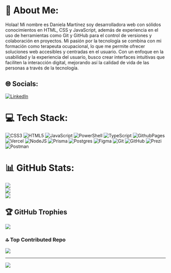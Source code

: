 # 💫 About Me:
Holaa! Mi nombre es Daniela Martínez soy desarrolladora web con sólidos conocimientos en HTML, CSS y JavaScript, además de experiencia en el uso de herramientas como Git y GitHub para el control de versiones y colaboración en proyectos. Mi pasión por la tecnología se combina con mi formación como terapeuta ocupacional, lo que me permite ofrecer soluciones web accesibles y centradas en el usuario. Con un enfoque en la usabilidad y la experiencia del usuario, busco crear interfaces intuitivas que faciliten la interacción digital, mejorando así la calidad de vida de las personas a través de la tecnología.


## 🌐 Socials:
[![LinkedIn](https://img.shields.io/badge/LinkedIn-%230077B5.svg?logo=linkedin&logoColor=white)](https://linkedin.com/in/https://www.linkedin.com/in/daniela-martinez-desarrolladoraweb/) 

# 💻 Tech Stack:
![CSS3](https://img.shields.io/badge/css3-%231572B6.svg?style=flat-square&logo=css3&logoColor=white) ![HTML5](https://img.shields.io/badge/html5-%23E34F26.svg?style=flat-square&logo=html5&logoColor=white) ![JavaScript](https://img.shields.io/badge/javascript-%23323330.svg?style=flat-square&logo=javascript&logoColor=%23F7DF1E) ![PowerShell](https://img.shields.io/badge/PowerShell-%235391FE.svg?style=flat-square&logo=powershell&logoColor=white) ![TypeScript](https://img.shields.io/badge/typescript-%23007ACC.svg?style=flat-square&logo=typescript&logoColor=white) ![GithubPages](https://img.shields.io/badge/github%20pages-121013?style=flat-square&logo=github&logoColor=white) ![Vercel](https://img.shields.io/badge/vercel-%23000000.svg?style=flat-square&logo=vercel&logoColor=white) ![NodeJS](https://img.shields.io/badge/node.js-6DA55F?style=flat-square&logo=node.js&logoColor=white) ![Prisma](https://img.shields.io/badge/Prisma-3982CE?style=flat-square&logo=Prisma&logoColor=white) ![Postgres](https://img.shields.io/badge/postgres-%23316192.svg?style=flat-square&logo=postgresql&logoColor=white) ![Figma](https://img.shields.io/badge/figma-%23F24E1E.svg?style=flat-square&logo=figma&logoColor=white) ![Git](https://img.shields.io/badge/git-%23F05033.svg?style=flat-square&logo=git&logoColor=white) ![GitHub](https://img.shields.io/badge/github-%23121011.svg?style=flat-square&logo=github&logoColor=white) ![Prezi](https://img.shields.io/badge/Prezi-%23000000.svg?style=flat-square&logo=Prezi&logoColor=white) ![Postman](https://img.shields.io/badge/Postman-FF6C37?style=flat-square&logo=postman&logoColor=white)
# 📊 GitHub Stats:
![](https://github-readme-stats.vercel.app/api?username=Danimar-g&theme=dracula&hide_border=false&include_all_commits=false&count_private=false)<br/>
![](https://github-readme-streak-stats.herokuapp.com/?user=Danimar-g&theme=dracula&hide_border=false)<br/>
![](https://github-readme-stats.vercel.app/api/top-langs/?username=Danimar-g&theme=dracula&hide_border=false&include_all_commits=false&count_private=false&layout=compact)

## 🏆 GitHub Trophies
![](https://github-profile-trophy.vercel.app/?username=Danimar-g&theme=dracula&no-frame=false&no-bg=true&margin-w=4)

### 🔝 Top Contributed Repo
![](https://github-contributor-stats.vercel.app/api?username=Danimar-g&limit=5&theme=dracula&combine_all_yearly_contributions=true)

---
[![](https://visitcount.itsvg.in/api?id=Danimar-g&icon=6&color=4)](https://visitcount.itsvg.in)

<!-- Proudly created with GPRM ( https://gprm.itsvg.in ) -->

